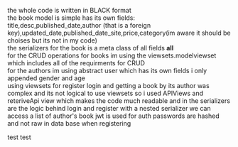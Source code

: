 the whole code is written in BLACK format                   
the book model is simple has its own fields:                        
title,desc,published_date,author (that is a foreign key),updated_date,published_date_site,price,category(im aware it should be choises but its not in my code)                
the serializers for the book is a meta class of all fields __all__              
for the CRUD operations for books im using the viewsets.modelviewset which includes all of the requirments for CRUD                                                         
for the authors im using abstract user which has its own fields i only appended gender and age                                                                
using viewsets for register login and getting a book by its author was complex and its not logical to use viewsets so i used APIViews and reteriveApi view which makes the code much readable and in the serializers are the logic behind login and register
with a nested serializer we can access a list of author's book
jwt is used for auth
passwords are hashed and not raw in data base when registering

test
test